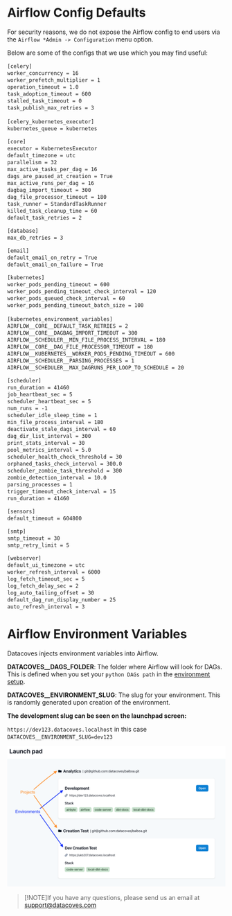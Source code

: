 # Airflow Config Defaults

For security reasons, we do not expose the Airflow config to end users via the `Airflow *Admin -> Configuration` menu option. 

Below are some of the configs that we use which you may find useful:

```
[celery]
worker_concurrency = 16
worker_prefetch_multiplier = 1
operation_timeout = 1.0
task_adoption_timeout = 600
stalled_task_timeout = 0
task_publish_max_retries = 3

[celery_kubernetes_executor]
kubernetes_queue = kubernetes
```
```
[core]
executor = KubernetesExecutor
default_timezone = utc
parallelism = 32
max_active_tasks_per_dag = 16
dags_are_paused_at_creation = True
max_active_runs_per_dag = 16
dagbag_import_timeout = 300
dag_file_processor_timeout = 180
task_runner = StandardTaskRunner
killed_task_cleanup_time = 60
default_task_retries = 2
```
```
[database]
max_db_retries = 3
```
```
[email]
default_email_on_retry = True
default_email_on_failure = True
```
```
[kubernetes]
worker_pods_pending_timeout = 600
worker_pods_pending_timeout_check_interval = 120
worker_pods_queued_check_interval = 60
worker_pods_pending_timeout_batch_size = 100

[kubernetes_environment_variables]
AIRFLOW__CORE__DEFAULT_TASK_RETRIES = 2
AIRFLOW__CORE__DAGBAG_IMPORT_TIMEOUT = 300
AIRFLOW__SCHEDULER__MIN_FILE_PROCESS_INTERVAL = 180
AIRFLOW__CORE__DAG_FILE_PROCESSOR_TIMEOUT = 180
AIRFLOW__KUBERNETES__WORKER_PODS_PENDING_TIMEOUT = 600
AIRFLOW__SCHEDULER__PARSING_PROCESSES = 1
AIRFLOW__SCHEDULER__MAX_DAGRUNS_PER_LOOP_TO_SCHEDULE = 20
```
```
[scheduler]
run_duration = 41460
job_heartbeat_sec = 5
scheduler_heartbeat_sec = 5
num_runs = -1
scheduler_idle_sleep_time = 1
min_file_process_interval = 180
deactivate_stale_dags_interval = 60
dag_dir_list_interval = 300
print_stats_interval = 30
pool_metrics_interval = 5.0
scheduler_health_check_threshold = 30
orphaned_tasks_check_interval = 300.0
scheduler_zombie_task_threshold = 300
zombie_detection_interval = 10.0
parsing_processes = 1
trigger_timeout_check_interval = 15
run_duration = 41460
```
```
[sensors]
default_timeout = 604800
```
```
[smtp]
smtp_timeout = 30
smtp_retry_limit = 5
```
```
[webserver]
default_ui_timezone = utc
worker_refresh_interval = 6000
log_fetch_timeout_sec = 5
log_fetch_delay_sec = 2
log_auto_tailing_offset = 30
default_dag_run_display_number = 25
auto_refresh_interval = 3
```
# Airflow Environment Variables

Datacoves injects environment variables into Airflow.

**DATACOVES__DAGS_FOLDER**: The folder where Airflow will look for DAGs. This is defined when you set your `python DAGs path` in the [environment setup](how-tos/datacoves/admin/how_to_environments.md#services-configuration).

**DATACOVES__ENVIRONMENT_SLUG**: The slug for your environment. This is randomly generated upon creation of the environment.

**The development slug can be seen on the launchpad screen:**

`https://dev123.datacoves.localhost` in this case `DATACOVES__ENVIRONMENT_SLUG=dev123`


![Launch Pad](../admin-menu/assets/launchpad_environments_projects.png)
>[!NOTE]If you have any questions, please send us an email at support@datacoves.com
